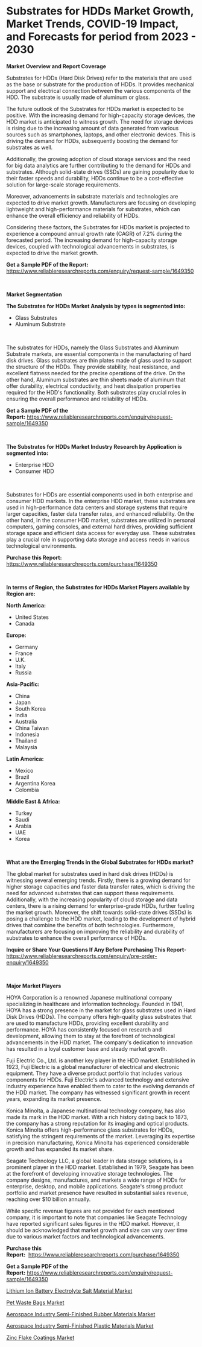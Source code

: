 <p><h1>Substrates for HDDs Market Growth, Market Trends, COVID-19 Impact, and Forecasts for period from 2023 - 2030</h1></p><p><strong>Market Overview and Report Coverage</strong></p>
<p><p>Substrates for HDDs (Hard Disk Drives) refer to the materials that are used as the base or substrate for the production of HDDs. It provides mechanical support and electrical connection between the various components of the HDD. The substrate is usually made of aluminum or glass.</p><p>The future outlook of the Substrates for HDDs market is expected to be positive. With the increasing demand for high-capacity storage devices, the HDD market is anticipated to witness growth. The need for storage devices is rising due to the increasing amount of data generated from various sources such as smartphones, laptops, and other electronic devices. This is driving the demand for HDDs, subsequently boosting the demand for substrates as well.</p><p>Additionally, the growing adoption of cloud storage services and the need for big data analytics are further contributing to the demand for HDDs and substrates. Although solid-state drives (SSDs) are gaining popularity due to their faster speeds and durability, HDDs continue to be a cost-effective solution for large-scale storage requirements.</p><p>Moreover, advancements in substrate materials and technologies are expected to drive market growth. Manufacturers are focusing on developing lightweight and high-performance materials for substrates, which can enhance the overall efficiency and reliability of HDDs.</p><p>Considering these factors, the Substrates for HDDs market is projected to experience a compound annual growth rate (CAGR) of 7.2% during the forecasted period. The increasing demand for high-capacity storage devices, coupled with technological advancements in substrates, is expected to drive the market growth.</p></p>
<p><strong>Get a Sample PDF of the Report:</strong> <a href="https://www.reliableresearchreports.com/enquiry/request-sample/1649350">https://www.reliableresearchreports.com/enquiry/request-sample/1649350</a></p>
<p>&nbsp;</p>
<p><strong>Market Segmentation</strong></p>
<p><strong>The Substrates for HDDs Market Analysis by types is segmented into:</strong></p>
<p><ul><li>Glass Substrates</li><li>Aluminum Substrate</li></ul></p>
<p>&nbsp;</p>
<p><p>The substrates for HDDs, namely the Glass Substrates and Aluminum Substrate markets, are essential components in the manufacturing of hard disk drives. Glass substrates are thin plates made of glass used to support the structure of the HDDs. They provide stability, heat resistance, and excellent flatness needed for the precise operations of the drive. On the other hand, Aluminum substrates are thin sheets made of aluminum that offer durability, electrical conductivity, and heat dissipation properties required for the HDD's functionality. Both substrates play crucial roles in ensuring the overall performance and reliability of HDDs.</p></p>
<p><strong>Get a Sample PDF of the Report:</strong>&nbsp;<a href="https://www.reliableresearchreports.com/enquiry/request-sample/1649350">https://www.reliableresearchreports.com/enquiry/request-sample/1649350</a></p>
<p>&nbsp;</p>
<p><strong>The Substrates for HDDs Market Industry Research by Application is segmented into:</strong></p>
<p><ul><li>Enterprise HDD</li><li>Consumer HDD</li></ul></p>
<p>&nbsp;</p>
<p><p>Substrates for HDDs are essential components used in both enterprise and consumer HDD markets. In the enterprise HDD market, these substrates are used in high-performance data centers and storage systems that require larger capacities, faster data transfer rates, and enhanced reliability. On the other hand, in the consumer HDD market, substrates are utilized in personal computers, gaming consoles, and external hard drives, providing sufficient storage space and efficient data access for everyday use. These substrates play a crucial role in supporting data storage and access needs in various technological environments.</p></p>
<p><strong>Purchase this Report:</strong>&nbsp; <a href="https://www.reliableresearchreports.com/purchase/1649350">https://www.reliableresearchreports.com/purchase/1649350</a></p>
<p>&nbsp;</p>
<p><strong>In terms of Region, the Substrates for HDDs Market Players available by Region are:</strong></p>
<p>
    <p> <strong> North America: </strong>
        <ul>
            <li>United States</li>
            <li>Canada</li>
        </ul>
        </p> 
    <p> <strong> Europe: </strong>
        <ul>
            <li>Germany</li>
            <li>France</li>
            <li>U.K.</li>
            <li>Italy</li>
            <li>Russia</li>
        </ul>
        </p> 
    <p> <strong> Asia-Pacific: </strong>
        <ul>
            <li>China</li>
            <li>Japan</li>
            <li>South Korea</li>
            <li>India</li>
            <li>Australia</li>
            <li>China Taiwan</li>
            <li>Indonesia</li>
            <li>Thailand</li>
            <li>Malaysia</li>
        </ul>
        </p> 
    <p> <strong> Latin America: </strong>
        <ul>
            <li>Mexico</li>
            <li>Brazil</li>
            <li>Argentina Korea</li>
            <li>Colombia</li>
        </ul>
        </p> 
    <p> <strong> Middle East & Africa: </strong>
        <ul>
            <li>Turkey</li>
            <li>Saudi</li>
            <li>Arabia</li>
            <li>UAE</li>
            <li>Korea</li>
        </ul>
    </p>
    </p>
<p>&nbsp;</p>
<p><strong>What are the Emerging Trends in the Global Substrates for HDDs market?</strong></p>
<p><p>The global market for substrates used in hard disk drives (HDDs) is witnessing several emerging trends. Firstly, there is a growing demand for higher storage capacities and faster data transfer rates, which is driving the need for advanced substrates that can support these requirements. Additionally, with the increasing popularity of cloud storage and data centers, there is a rising demand for enterprise-grade HDDs, further fueling the market growth. Moreover, the shift towards solid-state drives (SSDs) is posing a challenge to the HDD market, leading to the development of hybrid drives that combine the benefits of both technologies. Furthermore, manufacturers are focusing on improving the reliability and durability of substrates to enhance the overall performance of HDDs.</p></p>
<p><strong>Inquire or Share Your Questions If Any Before Purchasing This Report</strong>- <a href="https://www.reliableresearchreports.com/enquiry/pre-order-enquiry/1649350">https://www.reliableresearchreports.com/enquiry/pre-order-enquiry/1649350</a></p>
<p>&nbsp;</p>
<p><strong>Major Market Players</strong></p>
<p><p>HOYA Corporation is a renowned Japanese multinational company specializing in healthcare and information technology. Founded in 1941, HOYA has a strong presence in the market for glass substrates used in Hard Disk Drives (HDDs). The company offers high-quality glass substrates that are used to manufacture HDDs, providing excellent durability and performance. HOYA has consistently focused on research and development, allowing them to stay at the forefront of technological advancements in the HDD market. The company's dedication to innovation has resulted in a loyal customer base and steady market growth.</p><p>Fuji Electric Co., Ltd. is another key player in the HDD market. Established in 1923, Fuji Electric is a global manufacturer of electrical and electronic equipment. They have a diverse product portfolio that includes various components for HDDs. Fuji Electric's advanced technology and extensive industry experience have enabled them to cater to the evolving demands of the HDD market. The company has witnessed significant growth in recent years, expanding its market presence.</p><p>Konica Minolta, a Japanese multinational technology company, has also made its mark in the HDD market. With a rich history dating back to 1873, the company has a strong reputation for its imaging and optical products. Konica Minolta offers high-performance glass substrates for HDDs, satisfying the stringent requirements of the market. Leveraging its expertise in precision manufacturing, Konica Minolta has experienced considerable growth and has expanded its market share.</p><p>Seagate Technology LLC, a global leader in data storage solutions, is a prominent player in the HDD market. Established in 1979, Seagate has been at the forefront of developing innovative storage technologies. The company designs, manufactures, and markets a wide range of HDDs for enterprise, desktop, and mobile applications. Seagate's strong product portfolio and market presence have resulted in substantial sales revenue, reaching over $10 billion annually.</p><p>While specific revenue figures are not provided for each mentioned company, it is important to note that companies like Seagate Technology have reported significant sales figures in the HDD market. However, it should be acknowledged that market growth and size can vary over time due to various market factors and technological advancements.</p></p>
<p><strong>Purchase this Report:</strong>&nbsp;&nbsp;<a href="https://www.reliableresearchreports.com/purchase/1649350">https://www.reliableresearchreports.com/purchase/1649350</a></p>
<p></p>
<p><strong>Get a Sample PDF of the Report:</strong>&nbsp;<a href="https://www.reliableresearchreports.com/enquiry/request-sample/1649350">https://www.reliableresearchreports.com/enquiry/request-sample/1649350</a></p>
<p><p><a href="https://www.linkedin.com/pulse/lithium-ion-battery-electrolyte-salt-material-market-size/">Lithium Ion Battery Electrolyte Salt Material Market</a></p><p><a href="https://www.linkedin.com/pulse/pet-waste-bags-market-size-2023-2030-global-industrial/">Pet Waste Bags Market</a></p><p><a href="https://medium.com/@kyliebodei/aerospace-industry-semi-finished-rubber-materials-market-the-key-to-successful-business-strategy-8400fa6e2761">Aerospace Industry Semi-Finished Rubber Materials Market</a></p><p><a href="https://medium.com/@hazelharvey1918/aerospace-industry-semi-finished-plastic-materials-market-trends-forecast-and-competitive-8271e9238ddb">Aerospace Industry Semi-Finished Plastic Materials Market</a></p><p><a href="https://www.linkedin.com/pulse/zinc-flake-coatings-market-size-growth-forecast-from-2023-/">Zinc Flake Coatings Market</a></p></p>